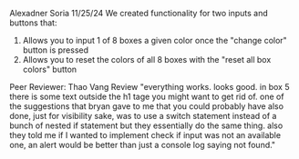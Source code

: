 Alexadner Soria
11/25/24
We created functionality for two inputs and buttons that:
1. Allows you to input 1 of 8 boxes a given color once the "change color" button is pressed
2. Allows you to reset the colors of all 8 boxes with the "reset all box colors" button

Peer Reviewer: Thao Vang
Review
"everything works. looks good. in box 5 there is some text outside the h1 tage you might want to get rid of. one of the suggestions that bryan gave to me that you could probably have also done, just for visibility sake, was to use a switch statement instead of a bunch of nested if statement but they essentially do the same thing. also they told me if I wanted to implement check if input was not an available one, an alert would be better than just a console log saying not found."
